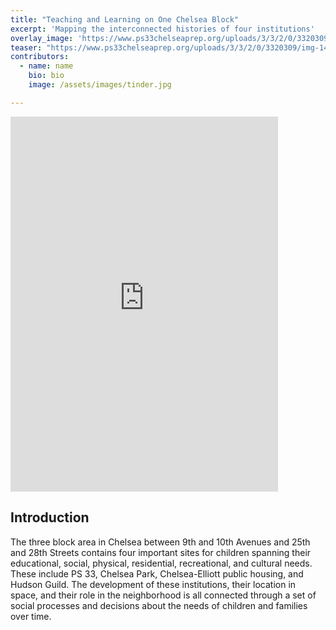 ```yaml
---
title: "Teaching and Learning on One Chelsea Block"
excerpt: 'Mapping the interconnected histories of four institutions'
overlay_image: 'https://www.ps33chelseaprep.org/uploads/3/3/2/0/3320309/img-1478-copy-2.jpg'
teaser: "https://www.ps33chelseaprep.org/uploads/3/3/2/0/3320309/img-1478-copy-2.jpg"
contributors:
  - name: name
    bio: bio
    image: /assets/images/tinder.jpg

---
```


<iframe src="https://uploads.knightlab.com/storymapjs/6ffc3e2c69426e4330cde64b0630531a/test/index.html" frameborder="0" width="85%" height="600"></iframe>


## Introduction

The three block area in Chelsea between 9th and 10th Avenues and 25th and 28th Streets contains four important sites for children spanning their educational, social, physical, residential, recreational, and cultural needs. These include PS 33, Chelsea Park, Chelsea-Elliott public housing, and Hudson Guild. The development of these institutions, their location in space, and their role in the neighborhood is all connected through a set of social processes and decisions about the needs of children and families over time.




